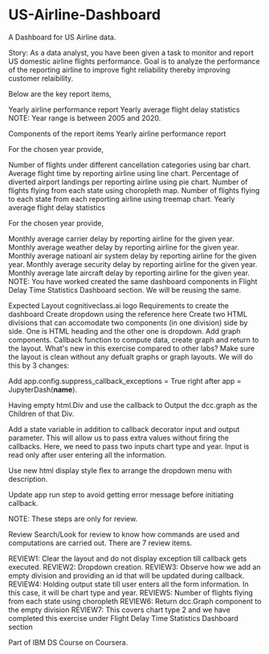 # US-Airline-Dashboard
A Dashboard for US Airline data.

Story:
As a data analyst, you have been given a task to monitor and report US domestic airline flights performance. Goal is to analyze the performance of the reporting airline to improve fight reliability thereby improving customer relaibility.

Below are the key report items,

Yearly airline performance report
Yearly average flight delay statistics
NOTE: Year range is between 2005 and 2020.

Components of the report items
Yearly airline performance report

For the chosen year provide,

Number of flights under different cancellation categories using bar chart.
Average flight time by reporting airline using line chart.
Percentage of diverted airport landings per reporting airline using pie chart.
Number of flights flying from each state using choropleth map.
Number of flights flying to each state from each reporting airline using treemap chart.
Yearly average flight delay statistics

For the chosen year provide,

Monthly average carrier delay by reporting airline for the given year.
Monthly average weather delay by reporting airline for the given year.
Monthly average natioanl air system delay by reporting airline for the given year.
Monthly average security delay by reporting airline for the given year.
Monthly average late aircraft delay by reporting airline for the given year.
NOTE: You have worked created the same dashboard components in Flight Delay Time Statistics Dashboard section. We will be reusing the same.

Expected Layout
cognitiveclass.ai logo
Requirements to create the dashboard
Create dropdown using the reference here
Create two HTML divisions that can accomodate two components (in one division) side by side. One is HTML heading and the other one is dropdown.
Add graph components.
Callback function to compute data, create graph and return to the layout.
What's new in this exercise compared to other labs?
Make sure the layout is clean without any defualt graphs or graph layouts. We will do this by 3 changes:

Add app.config.suppress_callback_exceptions = True right after app = JupyterDash(__name__).

Having empty html.Div and use the callback to Output the dcc.graph as the Children of that Div.

Add a state variable in addition to callback decorator input and output parameter. This will allow us to pass extra values without firing the callbacks. Here, we need to pass two inputs chart type and year. Input is read only after user entering all the information.

Use new html display style flex to arrange the dropdown menu with description.

Update app run step to avoid getting error message before initiating callback.

NOTE: These steps are only for review.

Review
Search/Look for review to know how commands are used and computations are carried out. There are 7 review items.

REVIEW1: Clear the layout and do not display exception till callback gets executed.
REVIEW2: Dropdown creation.
REVIEW3: Observe how we add an empty division and providing an id that will be updated during callback.
REVIEW4: Holding output state till user enters all the form information. In this case, it will be chart type and year.
REVIEW5: Number of flights flying from each state using choropleth
REVIEW6: Return dcc.Graph component to the empty division
REVIEW7: This covers chart type 2 and we have completed this exercise under Flight Delay Time Statistics Dashboard section





Part of IBM DS Course on Coursera.
